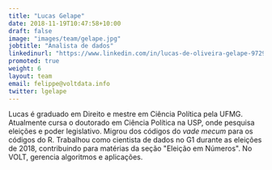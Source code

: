 ```yaml
---
title: "Lucas Gelape"
date: 2018-11-19T10:47:58+10:00
draft: false
image: "images/team/gelape.jpg"
jobtitle: "Analista de dados"
linkedinurl: "https://www.linkedin.com/in/lucas-de-oliveira-gelape-9729a1178/"
promoted: true
weight: 6
layout: team
email: felippe@voltdata.info
twitter: lgelape
---
```


Lucas é graduado em Direito e mestre em Ciência Política pela UFMG. Atualmente cursa o doutorado em Ciência Política na USP, onde pesquisa eleições e poder legislativo. Migrou dos códigos do _vade mecum_ para os códigos do R. Trabalhou como cientista de dados no G1 durante as eleições de 2018, contribuindo para matérias da seção "Eleição em Números". No VOLT, gerencia algoritmos e aplicações.

